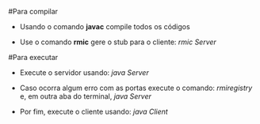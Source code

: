 #Para compilar 

- Usando o comando **javac** compile todos os códigos 

- Use o comando **rmic** gere o stub para o cliente: *rmic Server* 

#Para executar

- Execute o servidor usando: *java Server* 

- Caso ocorra algum erro com as portas execute o comando: *rmiregistry* e, em outra aba do terminal, *java Server* 

- Por fim, execute o cliente usando: *java Client* 
